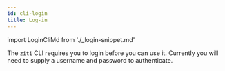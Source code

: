 ```yaml
---
id: cli-login
title: Log-in
---
```


import LoginCliMd from './_login-snippet.md'

The `ziti` CLI requires you to login before you can use it. Currently you will need to supply a username and password
to authenticate.

<LoginCliMd />